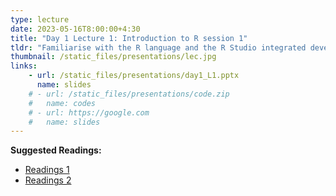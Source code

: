 ```yaml
---
type: lecture
date: 2023-05-16T8:00:00+4:30
title: "Day 1 Lecture 1: Introduction to R session 1"
tldr: "Familiarise with the R language and the R Studio integrated development environment (IDE). Questions such as “why R?” will be discussed, in comparison to other programming languages used for epidemiological data analysis"
thumbnail: /static_files/presentations/lec.jpg
links: 
    - url: /static_files/presentations/day1_L1.pptx
      name: slides
    # - url: /static_files/presentations/code.zip
    #   name: codes
    # - url: https://google.com
    #   name: slides
---
```

**Suggested Readings:**
- [Readings 1](http://example.com)
- [Readings 2](http://example.com)
